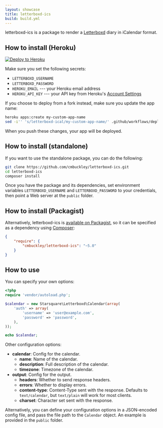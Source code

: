 ```yaml
---
layout: showcase
title: letterboxd-ics
build: build.yml
---
```


letterboxd-ics is a package to render a [Letterboxd](https://letterboxd.com)
diary in iCalendar format.

## How to install (Heroku)

[![Deploy to Heroku](https://www.herokucdn.com/deploy/button.svg)](https://heroku.com/deploy)

Make sure you set the following secrets:

* `LETTERBOXD_USERNAME`
* `LETTERBOXD_PASSWORD`
* `HEROKU_EMAIL` --- your Heroku email address
* `HEROKU_API_KEY` --- your API key from Heroku's [Account Settings](https://dashboard.heroku.com/account)

If you choose to deploy from a fork instead, make sure you update the app name:

```bash
heroku apps:create my-custom-app-name
sed -i'' 's/letterboxd-ical/my-custom-app-name/' .github/workflows/deploy.yml
```

When you push these changes, your app will be deployed.

## How to install (standalone)

If you want to use the standalone package, you can do the following:

```bash
git clone https://github.com/cmbuckley/letterboxd-ics.git
cd letterboxd-ics
composer install
```

Once you have the package and its dependencies, set environment variables
`LETTERBOXD_USERNAME` and `LETTERBOXD_PASSWORD` to your credentials, then point
a Web server at the `public` folder.

## How to install (Packagist)

Alternatively, letterboxd-ics is [available on Packagist](https://packagist.org/packages/cmbuckley/letterboxd-ics),
so it can be specified as a dependency using [Composer](https://getcomposer.org):

```json
{
    "require": {
        "cmbuckley/letterboxd-ics": "~5.0"
    }
}
```

## How to use

You can specify your own options:

```php
<?php
require 'vendor/autoload.php';

$calendar = new Starsquare\Letterboxd\Calendar(array(
    'auth' => array(
        'username' => 'user@example.com',
        'password' => 'password',
    ),
));

echo $calendar;
```

Other configuration options:

* **calendar**: Config for the calendar.
    * **name**: Name of the calendar.
    * **description**: Full description of the calendar.
    * **timezone**: Timezone of the calendar.
* **output**: Config for the output.
    * **headers**: Whether to send response headers.
    * **errors**: Whether to display errors.
    * **content-type**: Content-Type sent with the response. Defaults to
      `text/calendar`, but `text/plain` will work for most clients.
    * **charset**: Character set sent with the response.

Alternatively, you can define your configuration options in a JSON-encoded
config file, and pass the file path to the `Calendar` object. An example is
provided in the `public` folder.
